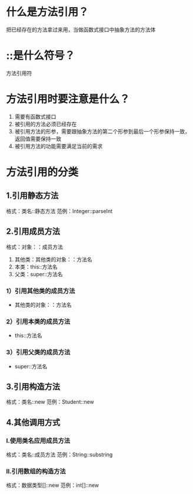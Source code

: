 # 什么是方法引用？
把已经存在的方法拿过来用，当做函数式接口中抽象方法的方法体
# ::是什么符号？
方法引用符
# 方法引用时要注意是什么？
1. 需要有函数式接口
2. 被引用的方法必须已经存在
3. 被引用方法的形参，需要跟抽象方法的第二个形参到最后一个形参保持一致，返回值需要保持一致
4. 被引用方法的功能需要满足当前的需求
# 方法引用的分类
## 1.引用静态方法
格式：类名::静态方法
范例：Integer::parseInt
## 2.引用成员方法
格式：对象：：成员方法
1. 其他类：其他类的对象：：方法名
2. 本类：this::方法名
3. 父类：super::方法名
### 1）引用其他类的成员方法
+ 其他类的对象：：方法名
### 2）引用本类的成员方法
+ this::方法名
### 3）引用父类的成员方法
+ super::方法名
## 3.引用构造方法
格式：类名::new
范例：Student::new
## 4.其他调用方式
### Ⅰ.使用类名应用成员方法
格式：类名::成员方法
范例：String::substring
### Ⅱ.引用数组的构造方法
格式：数据类型[]::new
范例：int[]::new